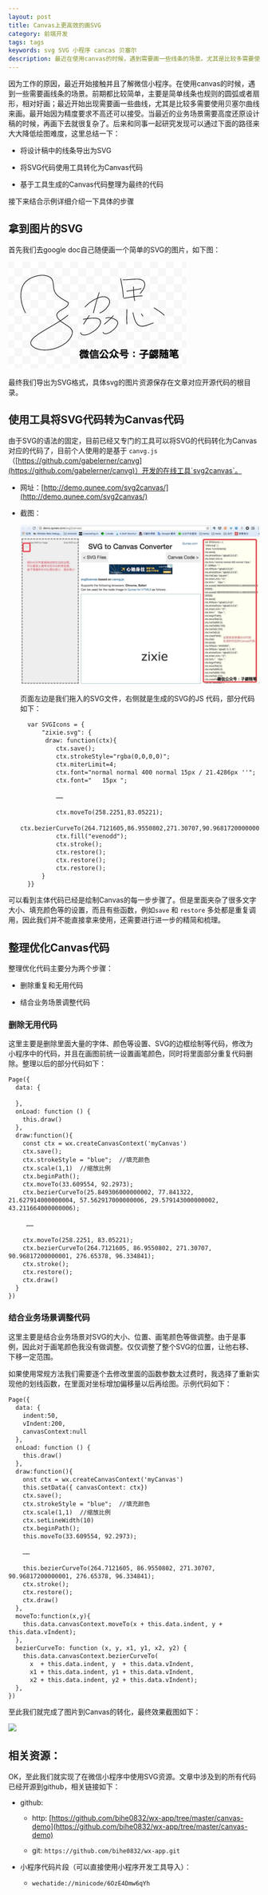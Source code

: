 ```yaml
---
layout: post
title: Canvas上更高效的画SVG
category: 前端开发
tags: tags
keywords: svg SVG 小程序 cancas 贝塞尔 
description: 最近在使用canvas的时候，遇到需要画一些线条的场景。尤其是比较多需要使用贝塞尔曲线，和同事一起研究发现可以通过图片转SVG再转canvas代码可以大大降低绘图难度
---
```


因为工作的原因，最近开始接触并且了解微信小程序。在使用canvas的时候，遇到一些需要画线条的场景。前期都比较简单，主要是简单线条也规则的圆弧或者扇形，相对好画；最近开始出现需要画一些曲线，尤其是比较多需要使用贝塞尔曲线来画。最开始因为精度要求不高还可以接受。当最近的业务场景需要高度还原设计稿的时候，再画下去就很复杂了。后来和同事一起研究发现可以通过下面的路径来大大降低绘图难度，这里总结一下：

- 将设计稿中的线条导出为SVG

- 将SVG代码使用工具转化为Canvas代码

- 基于工具生成的Canvas代码整理为最终的代码

接下来结合示例详细介绍一下具体的步骤

## 拿到图片的SVG

首先我们去google doc自己随便画一个简单的SVG的图片，如下图：

![](./../public/images/wx-app-svg-canvas-img.jpg )

最终我们导出为SVG格式，具体svg的图片资源保存在文章对应开源代码的根目录。

## 使用工具将SVG代码转为Canvas代码

由于SVG的语法的固定，目前已经又专门的工具可以将SVG的代码转化为Canvas对应的代码了，目前个人使用的是基于 `canvg.js`（[https://github.com/gabelerner/canvg](https://github.com/gabelerner/canvg)）开发的在线工具`svg2canvas`。

- 网址：[http://demo.qunee.com/svg2canvas/](http://demo.qunee.com/svg2canvas/)

- 截图：

	![](./../public/images/wx-app-svg-canvas-screenshot.jpg )

	页面左边是我们拖入的SVG文件，右侧就是生成的SVG的JS 代码，部分代码如下：
	
		var SVGIcons = {
			"zixie.svg": {
			 draw: function(ctx){
				ctx.save();
				ctx.strokeStyle="rgba(0,0,0,0)";
				ctx.miterLimit=4;
				ctx.font="normal normal 400 normal 15px / 21.4286px ''";
				ctx.font="   15px ";
				
				……
				
				ctx.moveTo(258.2251,83.05221);
				ctx.bezierCurveTo(264.7121605,86.9550802,271.30707,90.96817200000001,276.65378,96.334841);
				ctx.fill("evenodd");
				ctx.stroke();
				ctx.restore();
				ctx.restore();
				ctx.restore();
			}
		}}

可以看到主体代码已经是绘制Canvas的每一步步骤了。但是里面夹杂了很多文字大小、填充颜色等的设置，而且有些函数，例如`save` 和 `restore` 多处都是重复调用，因此我们并不能直接拿来使用，还需要进行进一步的精简和梳理。

## 整理优化Canvas代码

整理优化代码主要分为两个步骤：

- 删除重复和无用代码

- 结合业务场景调整代码

### 删除无用代码

这里主要是删除里面大量的字体、颜色等设置、SVG的边框绘制等代码，修改为小程序中的代码，并且在画图前统一设置画笔颜色，同时将里面部分重复代码删除。整理以后的部分代码如下：

	Page({
	  data: {
	    
	  },
	  onLoad: function () {
	    this.draw()
	  },
	  draw:function(){
	    const ctx = wx.createCanvasContext('myCanvas')
	    ctx.save();
	    ctx.strokeStyle = "blue";  //填充颜色
	    ctx.scale(1,1)  //缩放比例
	    ctx.beginPath();
	    ctx.moveTo(33.609554, 92.2973);
	    ctx.bezierCurveTo(25.849306000000002, 77.841322, 21.627914000000004, 57.562917000000006, 29.579143000000002, 43.211664000000006);
	   
		 ……		
		     
	    ctx.moveTo(258.2251, 83.05221);
	    ctx.bezierCurveTo(264.7121605, 86.9550802, 271.30707, 90.96817200000001, 276.65378, 96.334841);
	    ctx.stroke();
	    ctx.restore();
	    ctx.draw()
	  }
	})
		
		
### 结合业务场景调整代码

这里主要是结合业务场景对SVG的大小、位置、画笔颜色等做调整。由于是事例，因此对于画笔颜色我没有做调整。仅仅调整了整个SVG的位置，让他右移、下移一定范围。

如果使用常规方法我们需要逐个去修改里面的函数参数太过费时，我选择了重新实现他的划线函数，在里面对坐标增加偏移量以后再绘图。示例代码如下：

	Page({
	  data: {
	    indent:50,
	    vIndent:200,
	    canvasContext:null
	  },
	  onLoad: function () {
	    this.draw()
	  },
	  draw:function(){
	    onst ctx = wx.createCanvasContext('myCanvas')
	    this.setData({ canvasContext: ctx})
	    ctx.save();
	    ctx.strokeStyle = "blue";  //填充颜色
	    ctx.scale(1,1)  //缩放比例
	    ctx.setLineWidth(10)
	    ctx.beginPath();
	    this.moveTo(33.609554, 92.2973);
	    
	    ……
	    
	    this.bezierCurveTo(264.7121605, 86.9550802, 271.30707, 90.96817200000001, 276.65378, 96.334841);
	    ctx.stroke();
	    ctx.restore();
	    ctx.draw()
	  },
	  moveTo:function(x,y){
	    this.data.canvasContext.moveTo(x + this.data.indent, y + this.data.vIndent);
	  }, 
	  bezierCurveTo: function (x, y, x1, y1, x2, y2) {
	    this.data.canvasContext.bezierCurveTo(
	      x  + this.data.indent, y  + this.data.vIndent, 
	      x1 + this.data.indent, y1 + this.data.vIndent, 
	      x2 + this.data.indent, y2 + this.data.vIndent);
	  }, 
	})

至此我们就完成了图片到Canvas的转化，最终效果截图如下：

![](./../public/images/wx-app-svg-canvas-result-screenshot.jpg )

## 相关资源：

OK，至此我们就实现了在微信小程序中使用SVG资源。文章中涉及到的所有代码已经开源到github，相关链接如下：

- github:
	
	- http: [https://github.com/bihe0832/wx-app/tree/master/canvas-demo](https://github.com/bihe0832/wx-app/tree/master/canvas-demo)

	- git: `https://github.com/bihe0832/wx-app.git`
	
- 小程序代码片段（可以直接使用小程序开发工具导入）：

	- `wechatide://minicode/6OzE4Dmw6qYh`

